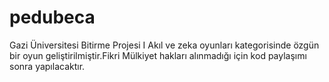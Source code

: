 # pedubeca
Gazi Üniversitesi Bitirme Projesi I
Akıl ve zeka oyunları kategorisinde özgün bir oyun geliştirilmiştir.Fikri Mülkiyet hakları alınmadığı için kod paylaşımı sonra yapılacaktır.
